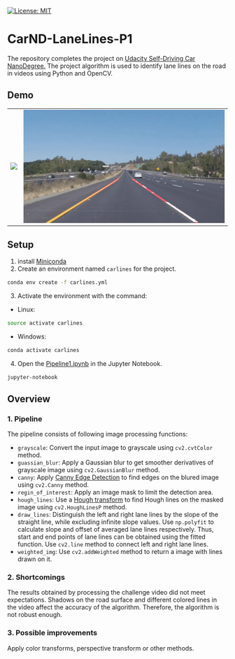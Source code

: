 [![License: MIT](https://img.shields.io/badge/License-MIT-yellow.svg)](https://opensource.org/licenses/MIT)  

# **CarND-LaneLines-P1** 
The repository completes the project on [Udacity Self-Driving Car NanoDegree.](http://www.udacity.com/drive)
The project algorithm is used to identify lane lines on the road in videos using Python and OpenCV.
## Demo

<table>
<tr>
<td><img src="./test_videos_output/solidWhiteRight.gif"></td>
<td><img src="./test_videos_output/solidYellowLeft.gif"></td>
</tr>
</table>
 
## Setup
1. install [Miniconda](https://docs.conda.io/en/latest/miniconda.html)
2. Create an environment named `carlines` for the project.
```sh
conda env create -f carlines.yml
```
3. Activate the environment with the command: 
- Linux:
```sh
source activate carlines
```
- Windows:
```sh
conda activate carlines
```
4. Open the [Pipeline1.ipynb](Pipeline1.ipynb) in the Jupyter Notebook.
```sh
jupyter-notebook
```

## Overview
### 1. Pipeline
The pipeline consists of following image processing functions:

- `grayscale`: Convert the input image to grayscale using `cv2.cvtColor` method.
- `guassian_blur`: Apply a Gaussian blur to get smoother derivatives of grayscale image using `cv2.GaussianBlur` method.
- `canny`: Apply [Canny Edge Detection](https://docs.opencv.org/4.x/da/d22/tutorial_py_canny.html) to find edges on the blured image using `cv2.Canny` method.
- `regin_of_interest`: Apply an image mask to limit the detection area.
- `hough_lines`: Use a [Hough transform](https://docs.opencv.org/3.4/d3/de6/tutorial_js_houghlines.html) to find Hough lines on the masked image using `cv2.HoughLinesP` method.
- `draw_lines`: Distinguish the left and right lane lines by the slope of the straight line, while excluding infinite slope values. 
Use `np.polyfit` to calculate slope and offset of averaged lane lines respectively. Thus, start and end points of lane lines can be obtained using the fitted function. 
Use `cv2.line` method to connect left and right lane lines.
- `weighted_img`: Use `cv2.addWeighted` method to return a image with lines drawn on it.

### 2. Shortcomings
The results obtained by processing the challenge video did not meet expectations. Shadows on the road surface and different colored lines in the video affect the accuracy of the algorithm. Therefore, the algorithm is not robust enough.

### 3. Possible improvements
Apply color transforms, perspective transform or other methods.
